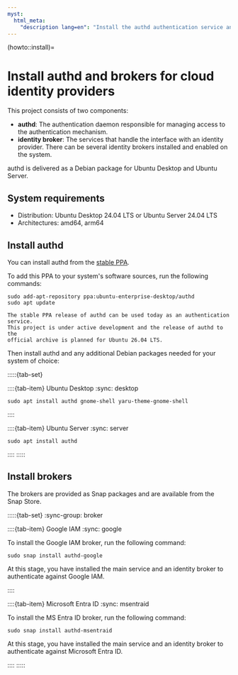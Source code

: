 ```yaml
---
myst:
  html_meta:
    "description lang=en": "Install the authd authentication service and its identity brokers to enable Ubuntu devices to authenticate with multiple cloud identity providers, including Google IAM and Microsoft Entra ID."
---
```


(howto::install)=
# Install authd and brokers for cloud identity providers

This project consists of two components:
* **authd**: The authentication daemon responsible for managing access to the authentication mechanism.
* **identity broker**: The services that handle the interface with an identity provider. There can be several identity brokers installed and enabled on the system.

authd is delivered as a Debian package for Ubuntu Desktop and Ubuntu Server.

## System requirements

* Distribution: Ubuntu Desktop 24.04 LTS or Ubuntu Server 24.04 LTS
* Architectures: amd64, arm64

## Install authd

You can install authd from the [stable PPA](https://launchpad.net/~ubuntu-enterprise-desktop/+archive/ubuntu/authd).

To add this PPA to your system's software sources, run the following commands:

```shell
sudo add-apt-repository ppa:ubuntu-enterprise-desktop/authd
sudo apt update
```

```{note}
The stable PPA release of authd can be used today as an authentication service.
This project is under active development and the release of authd to the
official archive is planned for Ubuntu 26.04 LTS.
```

Then install authd and any additional Debian packages needed for your system of
choice:

:::::{tab-set}

::::{tab-item} Ubuntu Desktop
:sync: desktop

```shell
sudo apt install authd gnome-shell yaru-theme-gnome-shell
```
::::

::::{tab-item} Ubuntu Server
:sync: server

```shell
sudo apt install authd
```
::::
:::::

## Install brokers

The brokers are provided as Snap packages and are available from the Snap
Store.

:::::{tab-set}
:sync-group: broker

::::{tab-item} Google IAM
:sync: google

To install the Google IAM broker, run the following command:

```shell
sudo snap install authd-google
```
At this stage, you have installed the main service and an identity broker to
authenticate against Google IAM.

::::

::::{tab-item} Microsoft Entra ID
:sync: msentraid

To install the MS Entra ID broker, run the following command:

```shell
sudo snap install authd-msentraid
```

At this stage, you have installed the main service and an identity broker to
authenticate against Microsoft Entra ID.

::::
:::::
